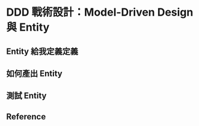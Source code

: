 # DDD 戰術設計：Model-Driven Design 與 Entity

## Entity 給我定義定義

## 如何產出 Entity

## 測試 Entity

## Reference
